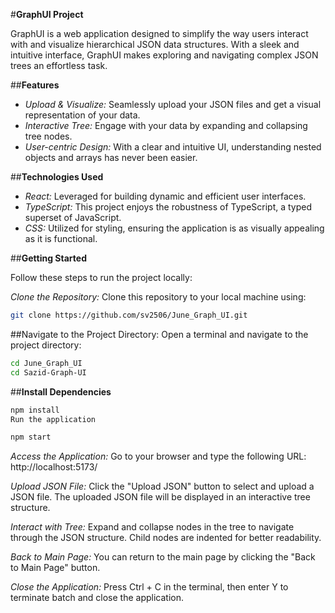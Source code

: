 #**GraphUI Project**

GraphUI is a web application designed to simplify the way users interact with and visualize hierarchical JSON data structures. With a sleek and intuitive interface, GraphUI makes exploring and navigating complex JSON trees an effortless task.

##**Features**
- *Upload & Visualize:* Seamlessly upload your JSON files and get a visual representation of your data.
- *Interactive Tree:* Engage with your data by expanding and collapsing tree nodes.
- *User-centric Design:* With a clear and intuitive UI, understanding nested objects and arrays has never been easier.

##**Technologies Used**
- *React:* Leveraged for building dynamic and efficient user interfaces.
- *TypeScript:* This project enjoys the robustness of TypeScript, a typed superset of JavaScript.
- *CSS:* Utilized for styling, ensuring the application is as visually appealing as it is functional.

##**Getting Started**

Follow these steps to run the project locally:

*Clone the Repository:* Clone this repository to your local machine using:

```bash
git clone https://github.com/sv2506/June_Graph_UI.git
```

##Navigate to the Project Directory: Open a terminal and navigate to the project directory:

```bash
cd June_Graph_UI
cd Sazid-Graph-UI
```
##**Install Dependencies**
```bash
npm install
Run the application
```
```bash
npm start
```

*Access the Application:* Go to your browser and type the following URL: http://localhost:5173/

*Upload JSON File:* Click the "Upload JSON" button to select and upload a JSON file. The uploaded JSON file will be displayed in an interactive tree structure.

*Interact with Tree:* Expand and collapse nodes in the tree to navigate through the JSON structure. Child nodes are indented for better readability.

*Back to Main Page:* You can return to the main page by clicking the "Back to Main Page" button.

*Close the Application:* Press Ctrl + C in the terminal, then enter Y to terminate batch and close the application. 

